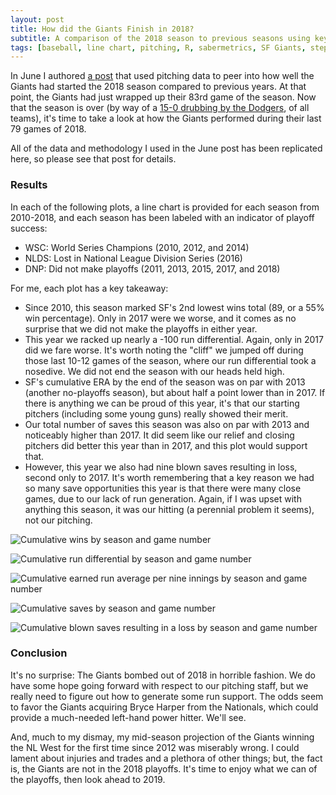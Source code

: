 ```yaml
---
layout: post
title: How did the Giants Finish in 2018?
subtitle: A comparison of the 2018 season to previous seasons using key metrics
tags: [baseball, line chart, pitching, R, sabermetrics, SF Giants, step chart, time series]
---
```


In June I authored [a post](https://rahosbach.github.io/2018-06-30-Giants2018/) that used pitching data to peer into how well the Giants had started the 2018 season compared to previous years.  At that point, the Giants had just wrapped up their 83rd game of the season.  Now that the season is over (by way of a [15-0 drubbing by the Dodgers](https://www.google.com/search?q=sfgiants&rlz=1C1JZAP_enUS721US721&oq=sfgiants&aqs=chrome..69i57j0l3j69i60j0.955j0j7&sourceid=chrome&ie=UTF-8#sie=m;/g/11f541w79d;4;/m/09p14;dt;fp;1), of all teams), it's time to take a look at how the Giants performed during their last 79 games of 2018.

All of the data and methodology I used in the June post has been replicated here, so please see that post for details.

### Results
In each of the following plots, a line chart is provided for each season from 2010-2018, and each season has been labeled with an indicator of playoff success:
- WSC: World Series Champions (2010, 2012, and 2014)
- NLDS: Lost in National League Division Series (2016)
- DNP: Did not make playoffs (2011, 2013, 2015, 2017, and 2018)

For me, each plot has a key takeaway:
- Since 2010, this season marked SF's 2nd lowest wins total (89, or a 55% win percentage).  Only in 2017 were we worse, and it comes as no surprise that we did not make the playoffs in either year.
- This year we racked up nearly a -100 run differential.  Again, only in 2017 did we fare worse.  It's worth noting the "cliff" we jumped off during those last 10-12 games of the season, where our run differential took a nosedive.  We did not end the season with our heads held high.
- SF's cumulative ERA by the end of the season was on par with 2013 (another no-playoffs season), but about half a point lower than in 2017.  If there is anything we can be proud of this year, it's that our starting pitchers (including some young guns) really showed their merit.
- Our total number of saves this season was also on par with 2013 and noticeably higher than 2017.  It did seem like our relief and closing pitchers did better this year than in 2017, and this plot would support that.
- However, this year we also had nine blown saves resulting in loss, second only to 2017.  It's worth remembering that a key reason we had so many save opportunities this year is that there were many close games, due to our lack of run generation.  Again, if I was upset with anything this season, it was our hitting (a perennial problem it seems), not our pitching.

![Cumulative wins by season and game number]({{http://rahosbach.github.io}}/img/sf_giants_2018_part2/wins_plot.svg)

![Cumulative run differential by season and game number]({{http://rahosbach.github.io}}/img/sf_giants_2018_part2/run_differential_plot.svg)

![Cumulative earned run average per nine innings by season and game number]({{http://rahosbach.github.io}}/img/sf_giants_2018_part2/era_plot.svg)

![Cumulative saves by season and game number]({{http://rahosbach.github.io}}/img/sf_giants_2018_part2/saves_plot.svg)

![Cumulative blown saves resulting in a loss by season and game number]({{http://rahosbach.github.io}}/img/sf_giants_2018_part2/blown_saves_lost_plot.svg)

### Conclusion
It's no surprise: The Giants bombed out of 2018 in horrible fashion.  We do have some hope going forward with respect to our pitching staff, but we really need to figure out how to generate some run support.  The odds seem to favor the Giants acquiring Bryce Harper from the Nationals, which could provide a much-needed left-hand power hitter.  We'll see.

And, much to my dismay, my mid-season projection of the Giants winning the NL West for the first time since 2012 was miserably wrong.  I could lament about injuries and trades and a plethora of other things; but, the fact is, the Giants are not in the 2018 playoffs.  It's time to enjoy what we can of the playoffs, then look ahead to 2019.